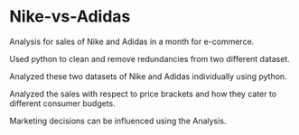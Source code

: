 # Nike-vs-Adidas

Analysis for sales of Nike and Adidas in a month for e-commerce. 

Used python to clean and remove redundancies from two different 
dataset.

Analyzed these two datasets of Nike and Adidas individually using python. 

Analyzed the sales with respect to price brackets and how they cater to different 
consumer budgets.

Marketing decisions can be influenced using the Analysis.
